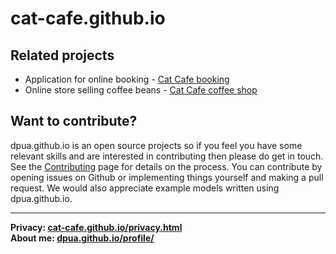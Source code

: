 # cat-cafe.github.io
 
## Related projects
- Application for online booking - [Cat Cafe booking](https://cat-cafe.github.io/booking/index.html)
- Online store selling coffee beans - [Cat Cafe coffee shop](https://cat-cafe.github.io/shop/index.html)

## Want to contribute?

 dpua.github.io is an open source projects so if you feel you have some relevant skills and are interested in contributing then please do get in touch. See the [Contributing](https://dpua.github.io/contributing.html) page for details on the process. You can contribute by opening issues on Github or implementing things yourself and making a pull request. We would also appreciate example models written using dpua.github.io.

 
---
**Privacy: [cat-cafe.github.io/privacy.html](https://cat-cafe.github.io/privacy.html)** \
**About me: [dpua.github.io/profile/](https://dpua.github.io/profile/)**